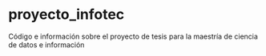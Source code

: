 # proyecto_infotec
 Código e información sobre el proyecto de tesis para la maestría de ciencia de datos e información
